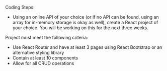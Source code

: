 Coding Steps:
- Using an online API of your choice (or if no API can be found, using an array for in-memory storage is okay as well), create a React project of your choice. You will be working on this for the next three weeks. 

Project must meet the following criteria:
- Use React Router and have at least 3 pages using React Bootstrap or an alternative styling library
- Contain at least 10 components
- Allow for all CRUD operations
